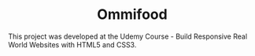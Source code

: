 <h1 align="center">
    Ommifood
</h1>

This project was developed at the Udemy Course - Build Responsive Real World Websites with HTML5 and CSS3.
